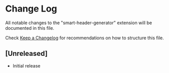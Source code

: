 # Change Log

All notable changes to the "smart-header-generator" extension will be documented in this file.

Check [Keep a Changelog](http://keepachangelog.com/) for recommendations on how to structure this file.

## [Unreleased]

- Initial release
